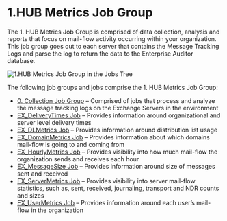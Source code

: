 # 1.HUB Metrics Job Group

The 1. HUB Metrics Job Group is comprised of data collection, analysis and reports that focus on
mail-flow activity occurring within your organization. This job group goes out to each server that
contains the Message Tracking Logs and parse the log to return the data to the Enterprise Auditor
database.

![1.HUB Metrics Job Group in the Jobs Tree](/img/versioned_docs/accessanalyzer_11.6/accessanalyzer/admin/hostmanagement/jobstree.webp)

The following job groups and jobs comprise the 1. HUB Metrics Job Group:

- [0. Collection Job Group](/docs/accessanalyzer/11.6/accessanalyzer/solutions/exchange/hubmetrics/collection/overview.md)
  – Comprised of jobs that process and analyze the message tracking logs on the Exchange Servers in
  the environment
- [EX_DeliveryTimes Job](/docs/accessanalyzer/11.6/accessanalyzer/solutions/exchange/hubmetrics/ex_deliverytimes.md)
  – Provides information around organizational and server level delivery times
- [EX_DLMetrics Job](/docs/accessanalyzer/11.6/accessanalyzer/solutions/exchange/hubmetrics/ex_dlmetrics.md)
  – Provides information around distribution list usage
- [EX_DomainMetrics Job](/docs/accessanalyzer/11.6/accessanalyzer/solutions/exchange/hubmetrics/ex_domainmetrics.md)
  – Provides information about which domains mail-flow is going to and coming from
- [EX_HourlyMetrics Job](/docs/accessanalyzer/11.6/accessanalyzer/solutions/exchange/hubmetrics/ex_hourlymetrics.md)
  – Provides visibility into how much mail-flow the organization sends and receives each hour
- [EX_MessageSize Job](/docs/accessanalyzer/11.6/accessanalyzer/solutions/exchange/hubmetrics/ex_messagesize.md)
  – Provides information around size of messages sent and received
- [EX_ServerMetrics Job](/docs/accessanalyzer/11.6/accessanalyzer/solutions/exchange/hubmetrics/ex_servermetrics.md)
  – Provides visibility into server mail-flow statistics, such as, sent, received, journaling,
  transport and NDR counts and sizes
- [EX_UserMetrics Job](/docs/accessanalyzer/11.6/accessanalyzer/solutions/exchange/hubmetrics/ex_usermetrics.md)
  – Provides information around each user’s mail-flow in the organization
